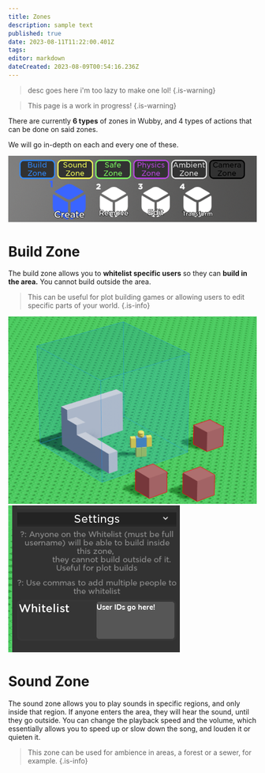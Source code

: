 ```yaml
---
title: Zones
description: sample text
published: true
date: 2023-08-11T11:22:00.401Z
tags: 
editor: markdown
dateCreated: 2023-08-09T00:54:16.236Z
---
```


>  desc goes here i'm too lazy to make one lol!
{.is-warning}

> This page is a work in progress!
{.is-warning}


There are currently **6 types** of zones in Wubby, and 4 types of actions that can be done on said zones.

We will go in-depth on each and every one of these.

![zones.png](/zones.png)

# Build Zone

The build zone allows you to **whitelist specific users** so they can **build in the area.** 
You cannot build outside the area.

> This can be useful for plot building games or allowing users to edit specific parts of your world.
{.is-info}

![buildzone.png](/buildzone.png)
![buildzonesettings.png](/buildzonesettings.png)

# Sound Zone

The sound zone allows you to play sounds in specific regions, and only inside that region. If anyone enters the area, they will hear the sound, until they go outside.
You can change the playback speed and the volume, which essentially allows you to speed up or slow down the song, and louden it or quieten it. 
> This zone can be used for ambience in areas, a forest or a sewer, for example.
{.is-info}
